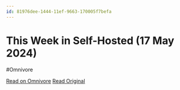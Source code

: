 ```yaml
---
id: 81976dee-1444-11ef-9663-170005f7befa
---
```


# This Week in Self-Hosted (17 May 2024)
#Omnivore

[Read on Omnivore](https://omnivore.app/me/this-week-in-self-hosted-17-may-2024-18f866935aa)
[Read Original](http://email.mail.selfh.st/c/eJw0j7Fu7CAQAL8GOix2F1goKJ705DJKPoE1EDvnO5_OJMrnR0mUcjTFaGqmCCXyolsGBp9cSJF1u5ZtN1vNITh2vkZg66BYa6EVoAB6zdIJU1vCwoEwleojRmoWnNRQlwR6y2jRWQ8M4APQVL3USl06I0NPSTn73ZnOtvd1Oofe8zrG_VT0T-GscP4TCueHwnlJ0RL3qGi-KvovHQV6tabDAsZ5akbYFhMRG1chwSD6kcfWuwlPl_Qy3p6bcna7yfE5Hdfb9nE82lTudz2yvO8X87OtR35dj3P80lcAAAD__9I0VIQ)


